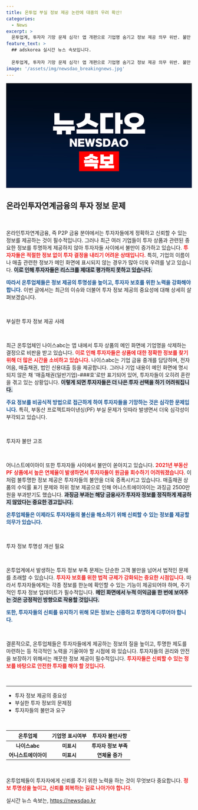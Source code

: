 ```yaml
---
title: 온투업 부실 정보 제공 논란에 대중의 우려 확산!
categories:
  - News
excerpt: >
  온투업계, 투자자 기망 문제 심각! 앱 개편으로 기업명 숨기고 정보 제공 의무 위반. 불만 폭발 속, 투자자 보호 위한 조치 필요성 대두! 클릭해서 자세히 알아보세요!
feature_text: >
  ## adskorea 실시간 뉴스 속보입니다.

  온투업계, 투자자 기망 문제 심각! 앱 개편으로 기업명 숨기고 정보 제공 의무 위반. 불만 폭발 속, 투자자 보호 위한 조치 필요성 대두! 클릭해서 자세히 알아보세요!
image: '/assets/img/newsdao_breakingnews.jpg'
---
```


<p><img src="/assets/img/newsdao_breakingnews.jpg" alt="adskorea 속보" /></p>

<h2 data-ke-size="size26">온라인투자연계금융의 투자 정보 문제</h2>

<p data-ke-size="size16">&nbsp;</p>

<p>온라인투자연계금융, 즉 P2P 금융 분야에서는 투자자들에게 정확하고 신뢰할 수 있는 정보를 제공하는 것이 필수적입니다. 그러나 최근 여러 기업들이 투자 상품과 관련된 중요한 정보를 투명하게 제공하지 않아 투자자들 사이에서 불만이 증가하고 있습니다. <b><span style="color: #ee2323;">투자자들은 적절한 정보 없이 투자 결정을 내리기 어려운 상태입니다.</span></b> 특히, 기업의 이름이나 매출 관련한 정보가 메인 화면에 표시되지 않는 경우가 많아 더욱 우려를 낳고 있습니다. <b><span style="background-color: #21538527;">이로 인해 투자자들은 리스크를 제대로 평가하지 못하고 있습니다.</span></b> </p>

<p><b><span style="color: #1a5490;">따라서 온투업체들은 정보 제공의 투명성을 높이고, 투자자 보호를 위한 노력을 강화해야 합니다.</span></b> 이번 글에서는 최근의 이슈와 더불어 투자 정보 제공의 중요성에 대해 상세히 살펴보겠습니다.</p>

<p data-ke-size="size16">&nbsp;</p>

<p>부실한 투자 정보 제공 사례</p>

<p data-ke-size="size16">&nbsp;</p>

<p>최근 온투업체인 나이스abc는 앱 내에서 투자 상품의 메인 화면에 기업명을 삭제하는 결정으로 비판을 받고 있습니다. <b><span style="color: #ee2323;">이로 인해 투자자들은 상품에 대한 정확한 정보를 찾기 위해 더 많은 시간을 소비하고 있습니다.</span></b> 나이스abc는 기업 금융 중개를 담당하며, 전자어음, 매출채권, 법인 신용대출 등을 제공합니다. 그러나 기업 내용이 메인 화면에 명시되지 않은 채 '매출채권(일반기업)-###호'로만 표기되어 있어, 투자자들이 오히려 혼란을 겪고 있는 상황입니다. <b><span style="background-color: #21538527;">이렇게 되면 투자자들은 더 나은 투자 선택을 하기 어려워집니다.</span></b></p>

<p><b><span style="color: #1a5490;">주요 정보를 비공식적 방법으로 접근하게 하여 투자자들을 기망하는 것은 심각한 문제입니다.</span></b> 특히, 부동산 프로젝트파이낸싱(PF) 부실 문제가 잇따라 발생면서 더욱 심각성이 부각되고 있습니다. </p>

<p data-ke-size="size16">&nbsp;</p>

<p>투자자 불만 고조</p>

<p data-ke-size="size16">&nbsp;</p>

<p>어니스트에이아이 또한 투자자들 사이에서 불만이 쏟아지고 있습니다. <b><span style="color: #ee2323;">2021년 부동산 PF 상품에서 높은 연체율이 발생하면서 투자자들이 원금을 회수하기 어려워졌습니다.</span></b> 이처럼 불투명한 정보 제공은 투자자들의 불안을 더욱 증폭시키고 있습니다. 매출채권 상품의 수익률 표기 문제와 허위 정보 제공으로 인해 어니스트에이아이는 과징금 2500만원을 부과받기도 했습니다. <b><span style="background-color: #21538527;">과징금 부과는 해당 금융사가 투자자 정보를 정직하게 제공하지 않았다는 중요한 경고입니다.</span></b></p>

<p><b><span style="color: #1a5490;">온투업체들은 이제라도 투자자들의 불신을 해소하기 위해 신뢰할 수 있는 정보를 제공할 의무가 있습니다.</span></b> </p>

<p data-ke-size="size16">&nbsp;</p>

<p>투자 정보 투명성 개선 필요</p>

<p data-ke-size="size16">&nbsp;</p>

<p>온투업계에서 발생하는 투자 정보 부족 문제는 단순한 고객 불만을 넘어서 법적인 문제를 초래할 수 있습니다. <b><span style="color: #ee2323;">투자자 보호를 위한 법적 규제가 강화되는 중요한 시점입니다.</span></b> 따라서 투자자들에게는 각종 정보를 한눈에 확인할 수 있는 기능이 제공되어야 하며, 주기적인 투자 정보 업데이트가 필수적입니다. <b><span style="background-color: #21538527;">메인 화면에서 누적 이익금을 한 번에 보여주는 것은 긍정적인 방향으로 작용할 것입니다.</span></b> </p>

<p><b><span style="color: #1a5490;">또한, 투자자들의 신뢰를 유지하기 위해 모든 정보는 신중하고 투명하게 다루어야 합니다.</span></b> </p>

<p data-ke-size="size16">&nbsp;</p>

<p>결론적으로, 온투업체들은 투자자들에게 제공하는 정보의 질을 높이고, 투명한 제도를 마련하는 등 적극적인 노력을 기울여야 할 시점에 와 있습니다. 투자자들의 권리와 안전을 보장하기 위해서는 깨끗한 정보 제공이 필수적입니다. <b><span style="color: #ee2323;">투자자들은 신뢰할 수 있는 정보를 바탕으로 안전한 투자를 해야 할 것입니다.</span></b> </p>

<p data-ke-size="size16">&nbsp;</p>

<hr>

<ul>
    <li>투자 정보 제공의 중요성</li>
    <li>부실한 투자 정보의 문제점</li>
    <li>투자자들의 불만과 요구</li>
</ul>

<p data-ke-size="size16">&nbsp;</p>

<table style="width: 100%;">
    <thead>
        <tr>
            <th style="text-align: center;">온투업체</th>
            <th style="text-align: center;">기업명 표시여부</th>
            <th style="text-align: center;">투자자 불만사항</th>
        </tr>
    </thead>
    <tbody>
        <tr>
            <td style="text-align: center; height: 17px;"><b>나이스abc</b></td>
            <td style="text-align: center; height: 17px;"><b>미표시</b></td>
            <td style="text-align: center; height: 17px;"><b>투자자 정보 부족</b></td>
        </tr>
        <tr>
            <td style="text-align: center; height: 17px;"><b>어니스트에이아이</b></td>
            <td style="text-align: center; height: 17px;"><b>미표시</b></td>
            <td style="text-align: center; height: 17px;"><b>연체율 증가</b></td>
        </tr>
    </tbody>
</table>

<p data-ke-size="size16">&nbsp;</p>

<p>온투업체들이 투자자에게 신뢰를 주기 위한 노력을 하는 것이 무엇보다 중요합니다. <b><span style="color: #ee2323;">정보 투명성을 높이고, 신뢰를 회복하는 길로 나아가야 합니다.</span></b></p>
실시간 뉴스 속보는, <a href="https://newsdao.kr" rel="dofollow">https://newsdao.kr</a>


